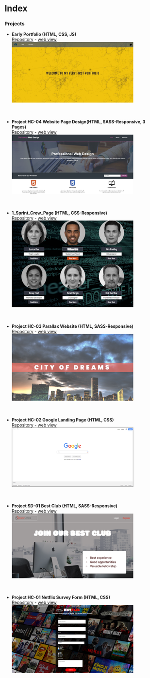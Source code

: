 # Index

### Projects



- **Early Portfolio (HTML, CSS, JS)** <br/>[Repository](https://github.com/SemihDurmus/WebSite_Basic_Practices_HTML_CSS_JS.git) - 
  [web view](https://semihdurmus.github.io/WebSite_Basic_Practices_HTML_CSS_JS/) <br/>
  <img src="images/2019.jpg" width="400"><br/><br/><br/><br/>
- **Project HC-04 Website Page Design(HTML, SASS-Responsive, 3 Pages)** <br/>[Repository](https://github.com/SemihDurmus/Project_HC_04_Website_Page_Design) - [web view](https://semihdurmus.github.io/Project_HC_04_Website_Page_Design/)<br/>
  <img src="images/professional_web.png" width="400"><br/><br/><br/><br/>
- **1_Sprint_Crew_Page (HTML, CSS-Responsive)** <br/>[Repository](https://github.com/SemihDurmus/1_Sprint_Crew_Page) - 
  [web view](https://semihdurmus.github.io/1_Sprint_Crew_Page/) <br/>
  <img src="images/1_Sprint_Crew_Page.png" width="400"><br/><br/><br/><br/>
- **Project HC-03 Parallax Website (HTML, SASS-Responsive)** <br/>[Repository](https://github.com/SemihDurmus/Project_HC_03_Parallax_Website) - [web view](https://semihdurmus.github.io/Project_HC_03_Parallax_Website/)<br/>
  <img src="images/Screenshot 2020-09-07 at 23.00.50.png" width="400"><br/><br/><br/><br/>
- **Project HC-02 Google Landing Page (HTML, CSS)** <br/>[Repository](https://github.com/SemihDurmus/Project_HC_02_Google_Landing_Page.git) - [web view](https://semihdurmus.github.io/Project_HC_02_Google_Landing_Page/)<br/>
  <img src="images/Project_002_.png" width="400"> <br/><br/><br/><br/>
- **Project SD-01 Best Club (HTML, SASS-Responsive)** <br/>[Repository](https://github.com/SemihDurmus/Project_SD_01_Best_Club_SASS) - [web view](https://semihdurmus.github.io/Project_SD_01_Best_Club_SASS/)<br/>
  <img src="images/Best_club.png" width="400"><br/><br/><br/><br/>
- **Project HC-01 Netflix Survey Form (HTML, CSS)** <br/>[Repository](https://github.com/SemihDurmus/Project_HC_01_Netflix_Survey_Form.git) - 
  [web view](https://semihdurmus.github.io/Project_HC_01_Netflix_Survey_Form/) <br/>
  <img src="images/Project_001_.png" width="400"><br/><br/><br/><br/>
   
